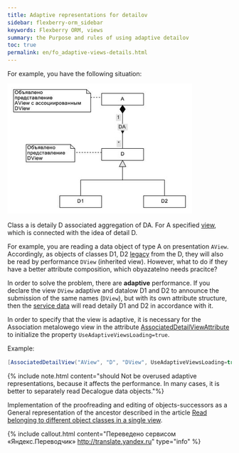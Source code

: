 ```yaml
--- 
title: Adaptive representations for detailov 
sidebar: flexberry-orm_sidebar 
keywords: Flexberry ORM, views 
summary: the Purpose and rules of using adaptive detailov 
toc: true 
permalink: en/fo_adaptive-views-details.html 
--- 
```


For example, you have the following situation: 

![](/images/pages/products/flexberry-orm/views/adaptive-views-for-details.jpg) 

Class a is detaily D associated aggregation of DA. For A specified [view](fd_view-definition.html), which is connected with the idea of detail D. 

For example, you are reading a data object of type A on presentation `AView`. Accordingly, as objects of classes D1, D2 [legacy](fd_inheritance.html) from the D, they will also be read by performance `DView` (inherited view). However, what to do if they have a better attribute composition, which obyazatelno needs pracitce? 

In order to solve the problem, there are **adaptive** performance. If you declare the view `DView` adaptive and datalow D1 and D2 to announce the submission of the same names (`DView`), but with its own attribute structure, then the [service data](fo_data-service.html) will read detaily D1 and D2 in accordance with it. 

In order to specify that the view is adaptive, it is necessary for the Association metalowego view in the attribute [AssociatedDetailViewAttribute](fd_view-definition.html) to initialize the property `UseAdaptiveViewsLoading=true`. 

Example: 

```csharp
[AssociatedDetailView("AView", "D", "DView", UseAdaptiveViewsLoading=true)]
``` 

{% include note.html content="should Not be overused adaptive representations, because it affects the performance. In many cases, it is better to separately read Decalogue data objects."%} 

Implementation of the proofreading and editing of objects-successors as a General representation of the ancestor described in the article [Read belonging to different object classes in a single view](fo_reading-several-types-objects.html). 



{% include callout.html content="Переведено сервисом «Яндекс.Переводчик» <http://translate.yandex.ru>" type="info" %}